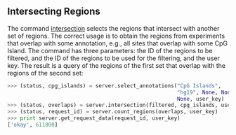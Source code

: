 ## Intersecting Regions

The command [intersection](http://deepblue.mpi-inf.mpg.de/api.php#api-intersection) selects the regions that intersect with another set of regions.
The correct usage is to obtain the regions from experiments that overlap with some annotation, e.g., all sites that overlap with some CpG Island.
The command has three parameters: the ID of the regions to be filtered, and the ID of the regions to be used for the filtering, and the user key. The result is a query of the regions of the first set that overlap with the regions of the second set:

```python
>>> (status, cpg_islands) = server.select_annotations("CpG Islands",
                                                      "hg19", None, None,
                                                      None, user_key)
>>> (status, overlaps) = server.intersection(filtered, cpg_islands, user_key)
>>> (status, request_id) = server.count_regions(overlaps, user_key)
>>> print server.get_request_data(request_id, user_key)
['okay', 611800]
```
